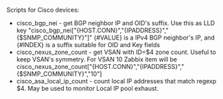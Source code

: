 Scripts for Cisco devices:
- cisco_bgp_nei - get BGP neighbor IP and OID's suffix. Use this as LLD key "cisco_bgp_nei["{HOST.CONN}","{IPADDRESS}","{$SNMP_COMMUNITY}"]" {#VALUE} is a IPv4 BGP neighbor's IP, and {#INDEX} is a suffix suitable for OID and Key fields
- cisco_nexus_zone_count - get VSAN with ID=$4 zone count. Useful to keep VSAN's symmetry. For VSAN 10 Zabbix item will be cisco_nexus_zone_count["{HOST.CONN}","{IPADDRESS}","{$SNMP_COMMUNITY}","10"]
- cisco_asa_local_ip_count - count local IP addresses that match regexp $4. May be used to monitor Local IP pool exhaust.
